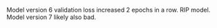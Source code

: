 Model version 6 validation loss increased 2 epochs in a row. RIP model.
Model version 7 likely also bad.
